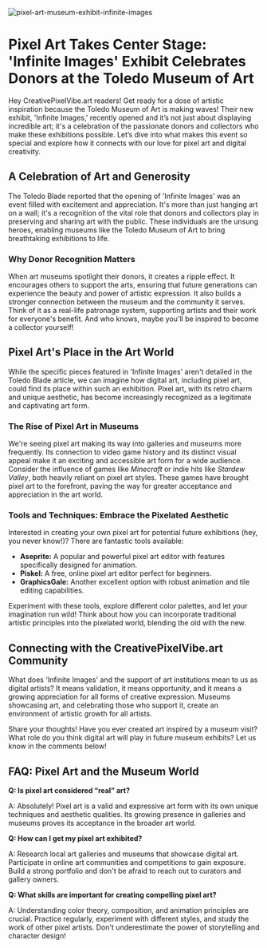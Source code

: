 ![pixel-art-museum-exhibit-infinite-images](https://images.pexels.com/photos/33439361/pexels-photo-33439361.jpeg?auto=compress&cs=tinysrgb&fit=crop&h=627&w=1200)

# Pixel Art Takes Center Stage: 'Infinite Images' Exhibit Celebrates Donors at the Toledo Museum of Art

Hey CreativePixelVibe.art readers! Get ready for a dose of artistic inspiration because the Toledo Museum of Art is making waves! Their new exhibit, 'Infinite Images,' recently opened and it’s not just about displaying incredible art; it's a celebration of the passionate donors and collectors who make these exhibitions possible. Let’s dive into what makes this event so special and explore how it connects with our love for pixel art and digital creativity.

## A Celebration of Art and Generosity

The Toledo Blade reported that the opening of 'Infinite Images' was an event filled with excitement and appreciation. It's more than just hanging art on a wall; it's a recognition of the vital role that donors and collectors play in preserving and sharing art with the public. These individuals are the unsung heroes, enabling museums like the Toledo Museum of Art to bring breathtaking exhibitions to life.

### Why Donor Recognition Matters

When art museums spotlight their donors, it creates a ripple effect. It encourages others to support the arts, ensuring that future generations can experience the beauty and power of artistic expression. It also builds a stronger connection between the museum and the community it serves.  Think of it as a real-life patronage system, supporting artists and their work for everyone's benefit. And who knows, maybe you'll be inspired to become a collector yourself! 

## Pixel Art's Place in the Art World

While the specific pieces featured in 'Infinite Images' aren't detailed in the Toledo Blade article, we can imagine how digital art, including pixel art, could find its place within such an exhibition. Pixel art, with its retro charm and unique aesthetic, has become increasingly recognized as a legitimate and captivating art form. 

### The Rise of Pixel Art in Museums

We're seeing pixel art making its way into galleries and museums more frequently. Its connection to video game history and its distinct visual appeal make it an exciting and accessible art form for a wide audience. Consider the influence of games like *Minecraft* or indie hits like *Stardew Valley*, both heavily reliant on pixel art styles. These games have brought pixel art to the forefront, paving the way for greater acceptance and appreciation in the art world.

### Tools and Techniques: Embrace the Pixelated Aesthetic

Interested in creating your own pixel art for potential future exhibitions (hey, you never know!)? There are fantastic tools available:

*   **Aseprite:**  A popular and powerful pixel art editor with features specifically designed for animation.
*   **Piskel:** A free, online pixel art editor perfect for beginners.
*   **GraphicsGale:** Another excellent option with robust animation and tile editing capabilities.

Experiment with these tools, explore different color palettes, and let your imagination run wild!  Think about how you can incorporate traditional artistic principles into the pixelated world, blending the old with the new.

## Connecting with the CreativePixelVibe.art Community

What does 'Infinite Images' and the support of art institutions mean to us as digital artists?  It means validation, it means opportunity, and it means a growing appreciation for all forms of creative expression. Museums showcasing art, and celebrating those who support it, create an environment of artistic growth for all artists. 

Share your thoughts! Have you ever created art inspired by a museum visit? What role do you think digital art will play in future museum exhibits? Let us know in the comments below!

## FAQ: Pixel Art and the Museum World

**Q: Is pixel art considered “real” art?**

A: Absolutely!  Pixel art is a valid and expressive art form with its own unique techniques and aesthetic qualities. Its growing presence in galleries and museums proves its acceptance in the broader art world.

**Q: How can I get my pixel art exhibited?**

A:  Research local art galleries and museums that showcase digital art. Participate in online art communities and competitions to gain exposure.  Build a strong portfolio and don't be afraid to reach out to curators and gallery owners.

**Q: What skills are important for creating compelling pixel art?**

A:  Understanding color theory, composition, and animation principles are crucial. Practice regularly, experiment with different styles, and study the work of other pixel artists.  Don't underestimate the power of storytelling and character design!
